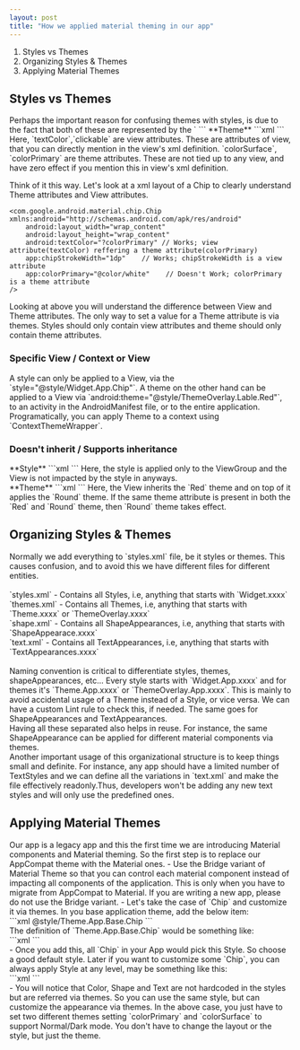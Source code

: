 ```yaml
---
layout: post
title: "How we applied material theming in our app"
---
```


1. Styles vs Themes
2. Organizing Styles & Themes
3. Applying Material Themes

<h2>Styles vs Themes</h2>
Perhaps the important reason for confusing themes with styles, is due to the fact that
both of these are represented by the `<style>` tag. But these two cannot be more different
from each other.

|                    Style                    |                Theme               |
|:-------------------------------------------:|:----------------------------------:|
| view attributes                             | theme attributes                   |
| applied to single view                      | applied to context, view           |
| doesn't inherit from higher up in hierarchy | supports inheritance and overrides |

<h3>View attributes / Theme attributes</h3>
**Style**
```xml
<style name="Widget.App.Chip" parent="Widget.MaterialComponents.Chip.Choice">
    <item name="chipStrokeWidth">1dp</item>
    <item name="android:textColor">?colorPrimary</item>
    <item name="android:clickable">false</item>
</style>
```
**Theme**
```xml
<style name="ThemeOverlay.Label.Red" parent="">
    <item name="colorSurface">@color/red</item>
    <item name="colorOnSurface">@color/white</item>
    <item name="colorPrimary">@color/purple</item>
</style>
```
Here, `textColor`,`clickable` are view attributes. These are attributes of view, that you can
directly mention in the view's xml definition. `colorSurface`, `colorPrimary` are theme attributes.
These are not tied up to any view, and have zero effect if you mention this in view's xml definition.

Think of it this way. Let's look at a xml layout of a Chip to clearly understand Theme attributes and
View attributes.
```
<com.google.android.material.chip.Chip xmlns:android="http://schemas.android.com/apk/res/android"
    android:layout_width="wrap_content"
    android:layout_height="wrap_content" 
    android:textColor="?colorPrimary" // Works; view attribute(textColor) reffering a theme attribute(colorPrimary)
    app:chipStrokeWidth="1dp"    // Works; chipStrokeWidth is a view attribute
    app:colorPrimary="@color/white"    // Doesn't Work; colorPrimary is a theme attribute 
/>
```
Looking at above you will understand the difference between View and Theme attributes. The only way to set a value
for a Theme attribute is via themes. Styles should only contain view attributes and theme should only contain theme attributes.

<h3>Specific View / Context or View</h3>
A style can only be applied to a View, via the `style="@style/Widget.App.Chip"`. A theme
on the other hand can be applied to a View via `android:theme="@style/ThemeOverlay.Lable.Red"`, to an
activity in the AndroidManifest file, or to the entire application. Programatically, you
can apply Theme to a context using `ContextThemeWrapper`.

<h3>Doesn't inherit / Supports inheritance</h3>
**Style**
```xml
<ViewGroup style="@style/Widget.App.ViewGroup">
    <View/>
</ViewGroup>
```
Here, the style is applied only to the ViewGroup and the View is not impacted by the style in anyways.<br>
**Theme**
```xml
<ViewGroup android:theme="@style/ThemeOverlay.App.Red">
    <View android:theme="@style/ThemeOverlay.App.Round"/>
</ViewGroup>
```
Here, the View inherits the `Red` theme and on top of it applies the `Round` theme.
If the same theme attribute is present in both the `Red` and `Round` theme, then `Round`
theme takes effect.

<h2>Organizing Styles & Themes</h2>
Normally we add everything to `styles.xml` file, be it styles or themes. This causes confusion, and
to avoid this we have different files for different entities.
<br><br>
`styles.xml` - Contains all Styles, i.e, anything that starts with `Widget.xxxx`<br>
`themes.xml` - Contains all Themes, i.e, anything that starts with `Theme.xxxx` or 
`ThemeOverlay.xxxx`<br>
`shape.xml` - Contains all ShapeAppearances, i.e, anything that starts with `ShapeAppearace.xxxx`<br>
`text.xml` - Contains all TextAppearances, i.e, anything that starts with `TextAppearances.xxxx`<br>
<br>
Naming convention is critical to differentiate styles, themes, shapeAppearances, etc... Every style starts
with `Widget.App.xxxx` and for themes it's `Theme.App.xxxx` or `ThemeOverlay.App.xxxx`. This is mainly to
avoid accidental usage of a Theme instead of a Style, or vice versa. We can have a custom Lint rule to check this, if needed.
The same goes for ShapeAppearances and TextAppearances.<br>
Having all these separated also helps in reuse. For instance, the same ShapeAppearance can be applied for different material 
components via themes.<br>
Another important usage of this organizational structure is to keep things small and definite. For instance, any app 
should have a limited number of TextStyles and we can define all the variations in `text.xml` and make the file 
effectively readonly.Thus, developers won't be adding any new text styles and will only use the predefined ones.

<h2>Applying Material Themes</h2>
Our app is a legacy app and this the first time we are introducing Material components and Material theming. So the first
step is to replace our AppCompat theme with the Material ones.
- Use the Bridge variant of Material Theme so that you can control each material component instead of impacting all components
of the application. This is only when you have to migrate from AppCompat to Material. If you are writing a new app, please do not
  use the Bridge variant.
- Let's take the case of `Chip` and customize it via themes. In you base application theme, add the below item:<br>
```xml
<item name="chipStyle">@style/Theme.App.Base.Chip</item>
```
<br>
The definition of `Theme.App.Base.Chip` would be something like:<br>
```xml
<style name="Theme.App.Base.Chip" parent="Widget.MaterialComponents.Chip.Choice">
    <item name="shapeAppearance">@style/ShapeAppearance.Base.SmallComponent</item>
    <item name="shapeAppearanceOverlay">@null</item>
    <item name="android:textAppearance">@style/TextAppearance.Medium.Subtitle2</item>
    <item name="android:textColor">?colorPrimary</item>
    <item name="android:clickable">false</item>
    <item name="android:checkable">false</item>
    <item name="chipMinTouchTargetSize">0dp</item>
    <item name="chipBackgroundColor">?colorSurface</item>
</style>
```
<br>
- Once you add this, all `Chip` in your App would pick this Style. So choose a good default style. Later if you want to customize
some `Chip`, you can always apply Style at any level, may be something like this:<br>
```xml
<style name="Theme.App.Base.Chip.Tags">
    <item name="chipStrokeWidth">1dp</item>
    <item name="textStartPadding">12dp</item>
    <item name="textEndPadding">12dp</item>
    <item name="chipStartPadding">0dp</item>
    <item name="chipEndPadding">0dp</item>
</style>
```
<br>
- You will notice that Color, Shape and Text are not hardcoded in the styles but are referred via themes. So you can use the
same style, but can customize the appearance via themes. In the above case, you just have to set two different themes setting `colorPrimary`
and `colorSurface` to support Normal/Dark mode. You don't have to change the layout or the style, but just the theme.
  
